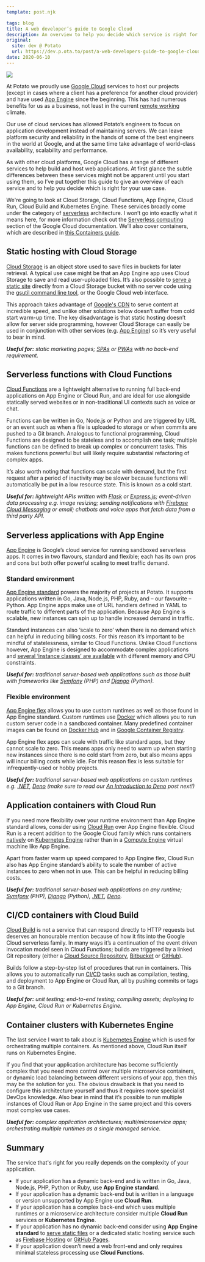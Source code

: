 ```yaml
---
template: post.njk

tags: blog
title: A web developer’s guide to Google Cloud
description: An overview to help you decide which service is right for your use case.
original:
  site: dev @ Potato
  url: https://dev.p.ota.to/post/a-web-developers-guide-to-google-cloud-4fd5krx5e9g/
date: 2020-06-10
---
```


![](https://lh3.googleusercontent.com/pw/ACtC-3f7YvHfKzaEB-oyN8yVVkU2li48LrxJiJJQMro910gemu5IIJXhSdvelHBBnCXnod6LFmNNRXQZaZHE_NFanEyUBjQLm2lZ11rAyrA5sn2p_r5rDFEL4lI-Z-o1RtaLuFWUHAKn3maN5tFxyT_R8Keb=w1500-h1000-no)

At Potato we proudly use [Google Cloud](https://cloud.google.com/) services to host our projects (except in cases where a client has a preference for another cloud provider) and have used [App Engine](https://cloud.google.com/appengine/) since the beginning. This has had numerous benefits for us as a business, not least in the current [remote working](https://dev.p.ota.to/post/how-potato-code-remotely-4q64vuq2wb5/) climate.

Our use of cloud services has allowed Potato’s engineers to focus on application development instead of maintaining servers. We can leave platform security and reliability in the hands of some of the best engineers in the world at Google, and at the same time take advantage of world-class availability, scalability and performance.

As with other cloud platforms, Google Cloud has a range of different services to help build and host web applications. At first glance the subtle differences between these services might not be apparent until you start using them, so I’ve put together this guide to give an overview of each service and to help you decide which is right for your use case.

We're going to look at Cloud Storage, Cloud Functions, App Engine, Cloud Run, Cloud Build and Kubernetes Engine. These services broadly come under the category of [serverless](https://en.wikipedia.org/wiki/Serverless_computing) architecture. I won’t go into exactly what it means here, for more information check out the [Serverless computing](https://cloud.google.com/serverless) section of the Google Cloud documentation. We’ll also cover containers, which are described in [this Containers guide](https://cloud.google.com/containers).

## Static hosting with Cloud Storage

[Cloud Storage](https://cloud.google.com/storage/) is an object store used to save files in buckets for later retrieval. A typical use case might be that an App Engine app uses Cloud Storage to save and read user-uploaded files. It’s also possible to [serve a static site](https://cloud.google.com/storage/docs/hosting-static-website) directly from a Cloud Storage bucket with no server code using the [gsutil command line tool](https://cloud.google.com/storage/docs/gsutil), or the Google Cloud web interface.

This approach takes advantage of [Google's CDN](https://cloud.google.com/cdn/) to serve content at incredible speed, and unlike other solutions below doesn’t suffer from cold start warm-up time. The key disadvantage is that static hosting doesn’t allow for server side programming, however Cloud Storage can easily be used in conjunction with other services (e.g. [App Engine](https://cloud.google.com/appengine/docs/standard/python/getting-started/serving-static-files)) so it’s very useful to bear in mind.

*__Useful for:__ static marketing pages; [SPAs](https://en.wikipedia.org/wiki/Single-page_application "Single-page applications") or [PWAs](https://en.wikipedia.org/wiki/Progressive_web_application "Progressive web applications") with no back-end requirement.*

## Serverless functions with Cloud Functions

[Cloud Functions](https://cloud.google.com/functions/) are a lightweight alternative to running full back-end applications on App Engine or Cloud Run, and are ideal for use alongside statically served websites or in non-traditional UI contexts such as voice or chat.

Functions can be written in Go, Node.js or Python and are triggered by URL or an event such as when a file is uploaded to storage or when commits are pushed to a Git branch. Analogous to functional programming, Cloud Functions are designed to be stateless and to accomplish one task; multiple functions can be defined to break up complex or concurrent tasks. This makes functions powerful but will likely require substantial refactoring of complex apps.

It’s also worth noting that functions can scale with demand, but the first request after a period of inactivity may be slower because functions will automatically be put in a low resource state. This is known as a cold start.

*__Useful for:__ lightweight APIs written with [Flask](https://flask.palletsprojects.com/) or [Express.js](https://expressjs.com/); event-driven data processing e.g. image resizing; sending notifications with [Firebase Cloud Messaging](https://firebase.google.com/docs/cloud-messaging/) or email; chatbots and voice apps that fetch data from a third party API.*

## Serverless applications with App Engine

[App Engine](https://cloud.google.com/appengine) is Google’s cloud service for running sandboxed serverless apps. It comes in two flavours, standard and flexible; each has its own pros and cons but both offer powerful scaling to meet traffic demand.

### Standard environment

[App Engine standard](https://cloud.google.com/appengine/docs/standard) powers the majority of projects at Potato. It supports applications written in Go, Java, Node.js, PHP, Ruby, and – our favourite – Python. App Engine apps make use of URL handlers defined in YAML to route traffic to different parts of the application. Because App Engine is scalable, new instances can spin up to handle increased demand in traffic.

Standard instances can also ‘scale to zero’ when there is no demand which can helpful in reducing billing costs. For this reason it’s important to be mindful of statelessness, similar to Cloud Functions. Unlike Cloud Functions however, App Engine is designed to accommodate complex applications and [several ‘instance classes’ are available](https://cloud.google.com/appengine/docs/standard#instance_classes) with different memory and CPU constraints.

*__Useful for:__ traditional server-based web applications such as those built with frameworks like [Symfony](https://symfony.com/) (PHP) and [Django](https://www.djangoproject.com/) (Python).*

### Flexible environment

[App Engine flex](https://cloud.google.com/appengine/docs/flexible) allows you to use custom runtimes as well as those found in App Engine standard. Custom runtimes use [Docker](https://www.docker.com/) which allows you to run custom server code in a sandboxed container. Many predefined container images can be found on [Docker Hub](https://hub.docker.com/) and in [Google Container Registry](https://cloud.google.com/container-registry/).

App Engine flex apps can scale with traffic like standard apps, but they cannot scale to zero. This means apps only need to warm up when starting new instances since there is no cold start from zero, but also means apps will incur billing costs while idle. For this reason flex is less suitable for infrequently-used or hobby projects.

*__Useful for:__ traditional server-based web applications on custom runtimes e.g. [.NET](https://dotnet.microsoft.com/), [Deno](https://deno.land/) (make sure to read our [An Introduction to Deno](https://dev.p.ota.to/post/an-introduction-to-deno-4u3suut77w6/) post next!)*

## Application containers with Cloud Run

If you need more flexibility over your runtime environment than App Engine standard allows, consider using [Cloud Run](https://cloud.google.com/run/) over App Engine flexible. Cloud Run is a recent addition to the Google Cloud family which runs containers [natively](https://cloud.google.com/knative/) on [Kubernetes Engine](https://cloud.google.com/kubernetes-engine/) rather than in a [Compute Engine](https://cloud.google.com/compute/) virtual machine like App Engine.

Apart from faster warm up speed compared to App Engine flex, Cloud Run also has App Engine standard’s ability to scale the number of active instances to zero when not in use. This can be helpful in reducing billing costs.

*__Useful for:__ traditional server-based web applications on any runtime; [Symfony](https://symfony.com/) (PHP), [Django](https://www.djangoproject.com/) (Python), [.NET](https://dotnet.microsoft.com/), [Deno](https://deno.land).*

## CI/CD containers with Cloud Build

[Cloud Build](https://cloud.google.com/cloud-build/) is not a service that can respond directly to HTTP requests but deserves an honourable mention because of how it fits into the Google Cloud serverless family. In many ways it’s a continuation of the event driven invocation model seen in Cloud Functions; builds are triggered by a linked Git repository (either a [Cloud Source Repository](https://cloud.google.com/source-repositories/), [Bitbucket](https://bitbucket.org/product/) or [GitHub](https://github.com/)).

Builds follow a step-by-step list of procedures that run in containers. This allows you to automatically run [CI/CD](https://en.wikipedia.org/wiki/CI/CD) tasks such as compilation, testing, and deployment to App Engine or Cloud Run, all by pushing commits or tags to a Git branch.

*__Useful for:__ unit testing; end-to-end testing; compiling assets; deploying to App Engine, Cloud Run or Kubernetes Engine.*

## Container clusters with Kubernetes Engine

The last service I want to talk about is [Kubernetes Engine](https://cloud.google.com/kubernetes-engine/) which is used for orchestrating multiple containers. As mentioned above, Cloud Run itself runs on Kubernetes Engine.

If you find that your application architecture has become sufficiently complex that you need more control over multiple microservice containers, or dynamic load balancing between different versions of your app, then this may be the solution for you. The obvious drawback is that you need to configure this architecture yourself and thus it requires more specialist DevOps knowledge. Also bear in mind that it’s possible to run multiple instances of Cloud Run or App Engine in the same project and this covers most complex use cases.

*__Useful for:__ complex application architectures; multi/microservice apps; orchestrating multiple runtimes as a single managed service.*

## Summary

The service that's right for you really depends on the complexity of your application.

- If your application has a dynamic back-end and is written in Go, Java, Node.js, PHP, Python or Ruby, use **App Engine standard**.
- If your application has a dynamic back-end but is written in a language or version unsupported by App Engine use **Cloud Run**.
-  If your application has a complex back-end which uses multiple runtimes or a microservice architecture consider multiple **Cloud Run** services or **Kubernetes Engine**.
-  If your application has no dynamic back-end consider using **App Engine standard** to [serve static files](https://cloud.google.com/appengine/docs/standard/python/getting-started/serving-static-files) or a dedicated static hosting service such as [Firebase Hosting](https://firebase.google.com/products/hosting) or [GitHub Pages](https://pages.github.com).
-  If your application doesn’t need a web front-end and only requires minimal stateless processing use **Cloud Functions**.
